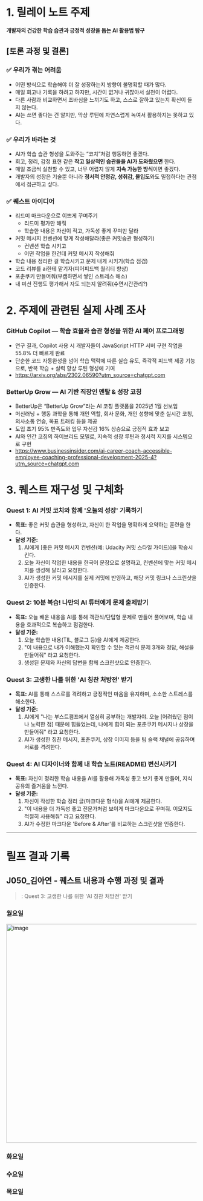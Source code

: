 # 1. 릴레이 노트 주제

**개발자의 건강한 학습 습관과 긍정적 성장을 돕는 AI 활용법 탐구**

## [토론 과정 및 결론]

### ✅ 우리가 겪는 어려움

- 어떤 방식으로 학습해야 더 잘 성장하는지 방향이 불명확할 때가 많다.
- 매일 회고나 기록을 하려고 하지만, 시간이 없거나 귀찮아서 실천이 어렵다.
- 다른 사람과 비교하면서 조바심을 느끼기도 하고, 스스로 잘하고 있는지 확신이 들지 않는다.
- AI는 쓰면 좋다는 건 알지만, 막상 루틴에 자연스럽게 녹여서 활용하지는 못하고 있다.

### ✅ 우리가 바라는 것

- AI가 학습 습관 형성을 도와주는 “코치”처럼 행동하면 좋겠다.
- 회고, 정리, 감정 표현 같은 **작고 일상적인 습관들을 AI가 도와줬으면** 한다.
- 매일 조금씩 실천할 수 있고, 너무 어렵지 않게 **지속 가능한 방식**이면 좋겠다.
- 개발자의 성장은 기술뿐 아니라 **정서적 안정감, 성취감, 몰입도**와도 밀접하다는 관점에서 접근하고 싶다.

### ✅ 퀘스트 아이디어

- 리드미 마크다운으로 이쁘게 꾸며주기
  - 리드미 평가만 해줘
  - 학습한 내용은 자신이 적고, 가독성 좋게 꾸며만 달라
- 커밋 메시지 컨벤션에 맞게 작성해달라(좋은 커밋습관 형성하기)
  - 컨벤션 학습 시키고
  - 어떤 작업을 한건데 커밋 메시지 작성해줘
- 학습 내용 정리한 걸 학습시키고 문제 내게 시키기(학습 점검)
- 코드 리뷰를 ai한테 맡기자(피어피드백 퀄리티 향상)
- 포춘쿠키 만들어줘(부캠하면서 쌓인 스트레스 해소)
- 내 미션 진행도 평가해서 자도 되는지 알려줘(수면시간관리?)

# 2. 주제에 관련된 실제 사례 조사

### GitHub Copilot — 학습 효율과 습관 형성을 위한 AI 페어 프로그래밍

- 연구 결과, Copilot 사용 시 개발자들이 JavaScript HTTP 서버 구현 작업을 55.8% 더 빠르게 완료
- 단순한 코드 자동완성을 넘어 학습 맥락에 따른 실습 유도, 즉각적 피드백 제공 기능으로, 반복 학습 + 실력 향상 루틴 형성에 기여
- https://arxiv.org/abs/2302.06590?utm_source=chatgpt.com

### BetterUp Grow — AI 기반 직장인 멘탈 & 성장 코칭

- BetterUp은 “BetterUp Grow”라는 AI 코칭 플랫폼을 2025년 1월 선보임
- 머신러닝 + 행동 과학을 통해 개인 역할, 회사 문화, 개인 성향에 맞춘 실시간 코칭, 의사소통 연습, 목표 트래킹 등을 제공
- 도입 초기 95% 만족도와 업무 자신감 16% 상승으로 긍정적 효과 보고
- AI와 인간 코칭의 하이브리드 모델로, 지속적 성장 루틴과 정서적 지지를 시스템으로 구현
- https://www.businessinsider.com/ai-career-coach-accessible-employee-coaching-professional-development-2025-4?utm_source=chatgpt.com

# 3. 퀘스트 재구성 및 구체화

### **Quest 1: AI 커밋 코치와 함께 '오늘의 성장' 기록하기**

- **목표:** 좋은 커밋 습관을 형성하고, 자신이 한 작업을 명확하게 요약하는 훈련을 한다.
- **달성 기준:**
  1.  AI에게 [좋은 커밋 메시지 컨벤션(예: Udacity 커밋 스타일 가이드)]을 학습시킨다.
  2.  오늘 자신이 작업한 내용을 한국어 문장으로 설명하고, 컨벤션에 맞는 커밋 메시지를 생성해 달라고 요청한다.
  3.  AI가 생성한 커밋 메시지를 실제 커밋에 반영하고, 해당 커밋 링크나 스크린샷을 인증한다.

### **Quest 2: 10분 복습! 나만의 AI 튜터에게 문제 출제받기**

- **목표:** 오늘 배운 내용을 AI를 통해 객관식/단답형 문제로 만들어 풀어보며, 학습 내용을 효과적으로 복습하고 점검한다.
- **달성 기준:**
  1.  오늘 학습한 내용(TIL, 블로그 등)을 AI에게 제공한다.
  2.  "이 내용으로 내가 이해했는지 확인할 수 있는 객관식 문제 3개와 정답, 해설을 만들어줘" 라고 요청한다.
  3.  생성된 문제와 자신의 답변을 함께 스크린샷으로 인증한다.

### **Quest 3: 고생한 나를 위한 'AI 칭찬 처방전' 받기**

- **목표:** AI를 통해 스스로를 격려하고 긍정적인 마음을 유지하며, 소소한 스트레스를 해소한다.
- **달성 기준:**
  1.  AI에게 "나는 부스트캠프에서 열심히 공부하는 개발자야. 오늘 [어려웠던 점이나 노력한 점] 때문에 힘들었는데, 나에게 힘이 되는 포춘쿠키 메시지나 상장을 만들어줘" 라고 요청한다.
  2.  AI가 생성한 칭찬 메시지, 포춘쿠키, 상장 이미지 등을 팀 슬랙 채널에 공유하며 서로를 격려한다.

### **Quest 4: AI 디자이너와 함께 내 학습 노트(README) 변신시키기**

- **목표:** 자신이 정리한 학습 내용을 AI를 활용해 가독성 좋고 보기 좋게 만들어, 지식 공유의 즐거움을 느낀다.
- **달성 기준:**
  1.  자신이 작성한 학습 정리 글(마크다운 형식)을 AI에게 제공한다.
  2.  "이 내용을 더 가독성 좋고 전문가처럼 보이게 마크다운으로 꾸며줘. 이모지도 적절히 사용해줘" 라고 요청한다.
  3.  AI가 수정한 마크다운 'Before & After'를 비교하는 스크린샷을 인증한다.


---

# 릴프 결과 기록

## J050_김아연 - 퀘스트 내용과 수행 과정 및 결과
> : Quest 3: 고생한 나를 위한 'AI 칭찬 처방전' 받기

### 월요일

<img width="718" height="578" alt="image" src="https://github.com/user-attachments/assets/a34cd26a-b3d2-42fd-98a1-d0a6c74ee00f" />

### 화요일
### 수요일
### 목요일
